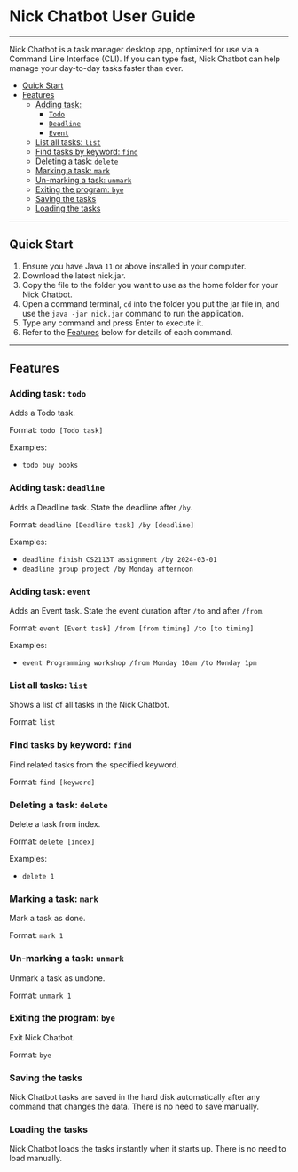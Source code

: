 # Nick Chatbot User Guide

---

Nick Chatbot is a task manager desktop app, optimized for use via a Command Line Interface (CLI). 
If you can type fast, Nick Chatbot can help manage your day-to-day tasks faster than ever. 

* [Quick Start](#Quick-Start)
* [Features](#Features)
  * [Adding task:](#adding-task-todo)
    * [`Todo`](#adding-task-todo)
    * [`Deadline`](#adding-task-deadline)
    * [`Event`](#adding-task-event)
  * [List all tasks: `list`](#list-all-tasks-list)
  * [Find tasks by keyword: `find`](#find-tasks-by-keyword-find)
  * [Deleting a task: `delete`](#deleting-a-task-delete)
  * [Marking a task: `mark`](#marking-a-task-mark)
  * [Un-marking a task: `unmark`](#un-marking-a-task-unmark)
  * [Exiting the program: `bye`](#exiting-the-program-bye)
  * [Saving the tasks](#saving-the-tasks)
  * [Loading the tasks](#loading-the-tasks)

---

## Quick Start
1. Ensure you have Java `11` or above installed in your computer.
2. Download the latest nick.jar.
3. Copy the file to the folder you want to use as the home folder for your Nick Chatbot.
4. Open a command terminal, `cd` into the folder you put the jar file in, and use the `java -jar nick.jar`
command to run the application.
5. Type any command and press Enter to execute it.
6. Refer to the [Features](#Features) below for details of each command.

---

## Features 

### Adding task: `todo`
Adds a Todo task.

Format: `todo [Todo task]`

Examples:
* `todo buy books`

### Adding task: `deadline`
Adds a Deadline task. State the deadline after `/by`.

Format: `deadline [Deadline task] /by [deadline]`

Examples:
* `deadline finish CS2113T assignment /by 2024-03-01`
* `deadline group project /by Monday afternoon`

### Adding task: `event`
Adds an Event task. State the event duration after `/to` and after `/from`.

Format: `event [Event task] /from [from timing] /to [to timing]`

Examples:
* `event Programming workshop /from Monday 10am /to Monday 1pm`

### List all tasks: `list`
Shows a list of all tasks in the Nick Chatbot.

Format: `list`

### Find tasks by keyword: `find`
Find related tasks from the specified keyword.

Format: `find [keyword]`

### Deleting a task: `delete`
Delete a task from index.

Format: `delete [index]`

Examples:
* `delete 1`

### Marking a task: `mark`
Mark a task as done.

Format: `mark 1`

### Un-marking a task: `unmark`
Unmark a task as undone.

Format: `unmark 1`

### Exiting the program: `bye`
Exit Nick Chatbot.

Format: `bye`

### Saving the tasks
Nick Chatbot tasks are saved in the hard disk automatically after any command that changes the data.
There is no need to save manually.

### Loading the tasks
Nick Chatbot loads the tasks instantly when it starts up. There is no need to load manually.
